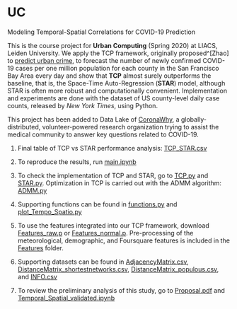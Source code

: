 # UC
Modeling Temporal-Spatial Correlations for COVID-19 Prediction

This is the course project for **Urban Computing** (Spring 2020) at LIACS, Leiden University. We apply the TCP framework, originally proposed^[Zhao] to [predict urban crime](https://github.com/PawinData/UC/blob/SFBA/Modeling%20Temporal-Spatial%20Correlations%20for%20Crime%20Prediction.pdf), to forecast the number of newly confirmed COVID-19 cases per one million population for each county in the San Francisco Bay Area every day and show that **TCP** almost surely outperforms the baseline, that is, the Space-Time Auto-Regression (**STAR**) model, although STAR is often more robust and computationally convenient. Implementation and experiments are done with the dataset of US county-level daily case counts, released by *New York Times*, using Python.

This project has been added to Data Lake of [CoronaWhy](https://www.coronawhy.org/), a globally-distributed, volunteer-powered research organization trying to assist the medical community to answer key questions related to COVID-19.

1. Final table of TCP vs STAR performance analysis: [TCP_STAR.csv](https://github.com/PawinData/UC/blob/SFBA/TCP_STAR.csv)

2. To reproduce the results, run [main.ipynb](https://github.com/PawinData/UC/blob/SFBA/main.ipynb)

3. To check the implementation of TCP and STAR, go to [TCP.py](https://github.com/PawinData/UC/blob/SFBA/TCP.py) and [STAR.py](https://github.com/PawinData/UC/blob/SFBA/STAR.py). Optimization in TCP is carried out with the ADMM algorithm: [ADMM.py](https://github.com/PawinData/UC/blob/SFBA/ADMM.py)

4. Supporting functions can be found in [functions.py](https://github.com/PawinData/UC/blob/SFBA/functions.py) and [plot_Tempo_Spatio.py](https://github.com/PawinData/UC/blob/SFBA/plot_Tempo_Spatio.py)

5. To use the features integrated into our TCP framework, download [Features_raw.p](https://github.com/PawinData/UC/blob/SFBA/FEATURES_raw.p) or [Features_normal.p](https://github.com/PawinData/UC/blob/SFBA/FEATURES_normal.p). Pre-processing of the meteorological, demographic, and Foursquare features is included in the [Features](https://github.com/PawinData/UC/tree/SFBA/Features) folder.

6. Supporting datasets can be found in [AdjacencyMatrix.csv](https://github.com/PawinData/UC/blob/SFBA/AdjacencyMatrix.csv), [DistanceMatrix_shortestnetworks.csv](https://github.com/PawinData/UC/blob/SFBA/DistanceMatrix_shortestnetworks.csv), [DistanceMatrix_populous.csv](https://github.com/PawinData/UC/blob/SFBA/DistanceMatrix_populous.csv), and [INFO.csv](https://github.com/PawinData/UC/blob/SFBA/INFO.csv)

7. To review the preliminary analysis of this study, go to [Proposal.pdf](https://github.com/PawinData/UC/blob/SFBA/Proposal.pdf) and [Temporal_Spatial_validated.ipynb](https://github.com/PawinData/UC/blob/SFBA/Temporal_Spatial_validated.ipynb)
